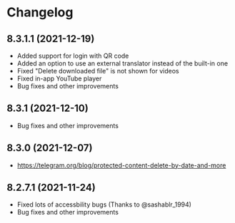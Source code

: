 # Changelog

## 8.3.1.1 (2021-12-19)

- Added support for login with QR code
- Added an option to use an external translator instead of the built-in one
- Fixed "Delete downloaded file" is not shown for videos
- Fixed in-app YouTube player
- Bug fixes and other improvements

## 8.3.1 (2021-12-10)

- Bug fixes and other improvements

## 8.3.0 (2021-12-07)

- <https://telegram.org/blog/protected-content-delete-by-date-and-more>

## 8.2.7.1 (2021-11-24)

- Fixed lots of accessbility bugs (Thanks to @sashablr_1994)
- Bug fixes and other improvements
